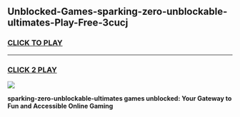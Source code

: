 
## Unblocked-Games-sparking-zero-unblockable-ultimates-Play-Free-3cucj
<h3>
<a href="https://premium76.site?title=sparking-zero-unblockable-ultimates&ref=10A">CLICK TO PLAY</a></h3>
<hr>

<h3>
<a href="https://premium76.site?title=sparking-zero-unblockable-ultimates&ref=10A">CLICK 2 PLAY</a>
  
</h3>

<a href="https://premium76.site?title=sparking-zero-unblockable-ultimates&ref=10A"><img src="https://clearcache.store/games.png"></a>


**sparking-zero-unblockable-ultimates games unblocked: Your Gateway to Fun and Accessible Online Gaming**
